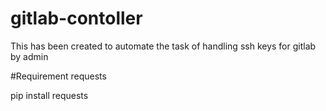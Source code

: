# gitlab-contoller
This has been created to automate the task of handling ssh keys for gitlab by admin

#Requirement
requests

pip install requests

